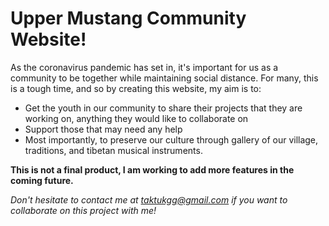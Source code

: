 # Upper Mustang Community Website!

As the coronavirus pandemic has set in, it's important for us as a community to be together while maintaining social distance.
For many, this is a tough time, and so by creating this website, my aim is to:
- Get the youth in our community to share their projects that they are working on, anything they would like to collaborate on
- Support those that may need any help
- Most importantly, to preserve our culture through gallery of our village, traditions, and tibetan musical instruments.


**This is not a final product, I am working to add more features in the coming future.**

*Don't hesitate to contact me at taktukgg@gmail.com if you want to collaborate on this project with me!*


